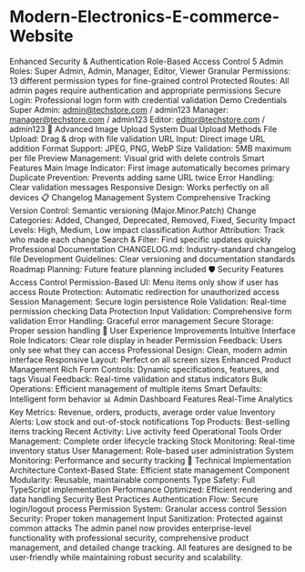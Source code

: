# Modern-Electronics-E-commerce-Website

 Enhanced Security & Authentication
Role-Based Access Control
5 Admin Roles: Super Admin, Admin, Manager, Editor, Viewer
Granular Permissions: 13 different permission types for fine-grained control
Protected Routes: All admin pages require authentication and appropriate permissions
Secure Login: Professional login form with credential validation
Demo Credentials
Super Admin: admin@techstore.com / admin123
Manager: manager@techstore.com / admin123
Editor: editor@techstore.com / admin123
📸 Advanced Image Upload System
Dual Upload Methods
File Upload: Drag & drop with file validation
URL Input: Direct image URL addition
Format Support: JPEG, PNG, WebP
Size Validation: 5MB maximum per file
Preview Management: Visual grid with delete controls
Smart Features
Main Image Indicator: First image automatically becomes primary
Duplicate Prevention: Prevents adding same URL twice
Error Handling: Clear validation messages
Responsive Design: Works perfectly on all devices
📋 Changelog Management System
Comprehensive Tracking
Version Control: Semantic versioning (Major.Minor.Patch)
Change Categories: Added, Changed, Deprecated, Removed, Fixed, Security
Impact Levels: High, Medium, Low impact classification
Author Attribution: Track who made each change
Search & Filter: Find specific updates quickly
Professional Documentation
CHANGELOG.md: Industry-standard changelog file
Development Guidelines: Clear versioning and documentation standards
Roadmap Planning: Future feature planning included
🛡️ Security Features
Access Control
Permission-Based UI: Menu items only show if user has access
Route Protection: Automatic redirection for unauthorized access
Session Management: Secure login persistence
Role Validation: Real-time permission checking
Data Protection
Input Validation: Comprehensive form validation
Error Handling: Graceful error management
Secure Storage: Proper session handling
🎨 User Experience Improvements
Intuitive Interface
Role Indicators: Clear role display in header
Permission Feedback: Users only see what they can access
Professional Design: Clean, modern admin interface
Responsive Layout: Perfect on all screen sizes
Enhanced Product Management
Rich Form Controls: Dynamic specifications, features, and tags
Visual Feedback: Real-time validation and status indicators
Bulk Operations: Efficient management of multiple items
Smart Defaults: Intelligent form behavior
📊 Admin Dashboard Features
Real-Time Analytics
Key Metrics: Revenue, orders, products, average order value
Inventory Alerts: Low stock and out-of-stock notifications
Top Products: Best-selling items tracking
Recent Activity: Live activity feed
Operational Tools
Order Management: Complete order lifecycle tracking
Stock Monitoring: Real-time inventory status
User Management: Role-based user administration
System Monitoring: Performance and security tracking
🔧 Technical Implementation
Architecture
Context-Based State: Efficient state management
Component Modularity: Reusable, maintainable components
Type Safety: Full TypeScript implementation
Performance Optimized: Efficient rendering and data handling
Security Best Practices
Authentication Flow: Secure login/logout process
Permission System: Granular access control
Session Security: Proper token management
Input Sanitization: Protected against common attacks
The admin panel now provides enterprise-level functionality with professional security, comprehensive product management, and detailed change tracking. All features are designed to be user-friendly while maintaining robust security and scalability.
